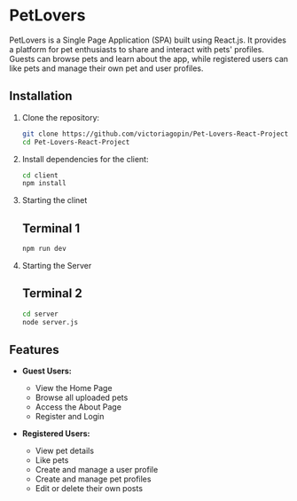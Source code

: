# PetLovers

PetLovers is a Single Page Application (SPA) built using React.js. It provides a platform for pet enthusiasts to share and interact with pets' profiles. Guests can browse pets and learn about the app, while registered users can like pets and manage their own pet and user profiles.

## Installation

1. Clone the repository:
   ```bash
   git clone https://github.com/victoriagopin/Pet-Lovers-React-Project.git
   cd Pet-Lovers-React-Project
2. Install dependencies for the client:
   ```bash
   cd client
   npm install
3. Starting the clinet
    ## Terminal 1
    ```bash
   npm run dev
3. Starting the Server
    ## Terminal 2
    ```bash
    cd server
    node server.js


## Features

- **Guest Users:**
  - View the Home Page
  - Browse all uploaded pets
  - Access the About Page
  - Register and Login

- **Registered Users:**
  - View pet details
  - Like pets
  - Create and manage a user profile
  - Create and manage pet profiles
  - Edit or delete their own posts


